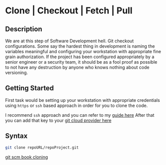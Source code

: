 # Clone | Checkout | Fetch | Pull
 


## Description

We are at this step of Software Development hell. Git checkout configurations. Some say the hardest thing in development is naming the variables meaningful and configuring your workstation with appropriate fine grain authorization.
If the project has been configured appropriately by a senior engineer or a security team, it should be as a fool proof as possible to not have any destruction by anyone who knows nothing about code versioning.


## Getting Started

First task would be setting up your workstation with appropriate credentials using `https` or `ssh` based approach in order for you to clone the code.

I recommend `ssh` approach and you can refer to my [guide here](../os/linux/ssh.md#Generate%20Key)
After that you can add that key to your [git cloud provider here](../os/linux/ssh.md#Adding%20Key) 

## Syntax

```sh
git clone repoURL/repoProject.git
```

[git scm book cloning](https://git-scm.com/book/en/v2/Git-Basics-Getting-a-Git-Repository)

